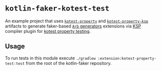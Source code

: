 # `kotlin-faker-kotest-test`

An example project that uses [`kotest-property`](../kotest-property) and [`kotest-property-ksp`](../kotest-property-ksp) artifacts to generate faker-based [`Arb` generators](https://kotest.io/docs/proptest/property-test-generators.html) extensions via [KSP](https://kotlinlang.org/docs/ksp-overview.html) compiler plugin for [kotest property testing](https://kotest.io/docs/proptest/property-based-testing.html).

## Usage

To run tests in this module execute `./gradlew :extension:kotest-property-test:test` from the root of the kotlin-faker repository.
